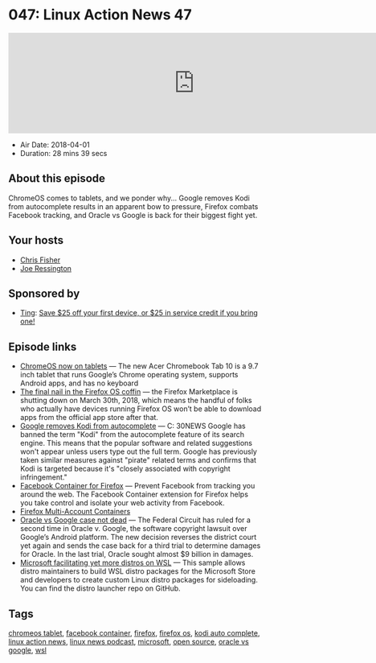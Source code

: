 # 047: Linux Action News 47

<iframe src="https://player.fireside.fm/v2/DAcK9LdX+BnckrVfB?theme=dark" width="740" height="200" frameborder="0" scrolling="no"></iframe>

* Air Date: 2018-04-01
* Duration: 28 mins 39 secs

## About this episode

ChromeOS comes to tablets, and we ponder why... Google removes Kodi from autocomplete results in an apparent bow to pressure, Firefox combats Facebook tracking, and Oracle vs Google is back for their biggest fight yet.

## Your hosts
* [Chris Fisher](https://linuxactionnews.com/hosts/chris)
* [Joe Ressington](https://linuxactionnews.com/hosts/joe)

## Sponsored by

  * [Ting](https://linux.ting.com): [Save $25 off your first device, or $25 in service credit if you bring one!](https://linux.ting.com)



## Episode links

  * [ChromeOS now on tablets](https://liliputing.com/2018/03/acers-first-chrome-os-tablet-is-coming-in-april-for-329.html "ChromeOS now on tablets") — The new Acer Chromebook Tab 10 is a 9.7 inch tablet that runs Google’s Chrome operating system, supports Android apps, and has no keyboard
  * [The final nail in the Firefox OS coffin](https://liliputing.com/2018/03/the-app-store-for-firefox-os-shuts-down-on-march-30th.html "The final nail in the Firefox OS coffin") — the Firefox Marketplace is shutting down on March 30th, 2018, which means the handful of folks who actually have devices running Firefox OS won’t be able to download apps from the official app store after that.
  * [Google removes Kodi from autocomplete](https://torrentfreak.com/google-adds-kodi-to-autocomplete-piracy-filter-180328/ "Google removes Kodi from autocomplete") — C: 30NEWS Google has banned the term "Kodi" from the autocomplete feature of its search engine. This means that the popular software and related suggestions won't appear unless users type out the full term. Google has previously taken similar measures against "pirate" related terms and confirms that Kodi is targeted because it's "closely associated with copyright infringement."
  * [Facebook Container for Firefox](https://addons.mozilla.org/en-US/firefox/addon/facebook-container/ "Facebook Container for Firefox") — Prevent Facebook from tracking you around the web. The Facebook Container extension for Firefox helps you take control and isolate your web activity from Facebook.
  * [Firefox Multi-Account Containers](https://addons.mozilla.org/en-US/firefox/addon/multi-account-containers/ "Firefox Multi-Account Containers")
  * [Oracle vs Google case not dead](https://www.theverge.com/2018/3/27/17169064/federal-circuit-oracle-v-google-third-trial-java-android "Oracle vs Google case not dead") — The Federal Circuit has ruled for a second time in Oracle v. Google, the software copyright lawsuit over Google’s Android platform. The new decision reverses the district court yet again and sends the case back for a third trial to determine damages for Oracle. In the last trial, Oracle sought almost $9 billion in damages.
  * [Microsoft facilitating yet more distros on WSL](https://blogs.msdn.microsoft.com/commandline/2018/03/26/wsl-distro-launcher/ "Microsoft facilitating yet more distros on WSL") — This sample allows distro maintainers to build WSL distro packages for the Microsoft Store and developers to create custom Linux distro packages for sideloading. You can find the distro launcher repo on GitHub.



## Tags

[chromeos tablet](https://linuxactionnews.com/tags/chromeos%20tablet), [facebook container](https://linuxactionnews.com/tags/facebook%20container), [firefox](https://linuxactionnews.com/tags/firefox), [firefox os](https://linuxactionnews.com/tags/firefox%20os), [kodi auto complete](https://linuxactionnews.com/tags/kodi%20auto%20complete), [linux action news](https://linuxactionnews.com/tags/linux%20action%20news), [linux news podcast](https://linuxactionnews.com/tags/linux%20news%20podcast), [microsoft](https://linuxactionnews.com/tags/microsoft), [open source](https://linuxactionnews.com/tags/open%20source), [oracle vs google](https://linuxactionnews.com/tags/oracle%20vs%20google), [wsl](https://linuxactionnews.com/tags/wsl)
